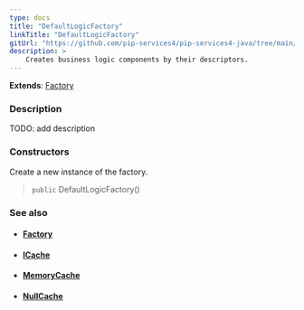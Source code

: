 ```yaml
---
type: docs
title: "DefaultLogicFactory"
linkTitle: "DefaultLogicFactory"
gitUrl: "https://github.com/pip-services4/pip-services4-java/tree/main/pip-services4-logic-java"
description: >
    Creates business logic components by their descriptors.
---
```


**Extends**: [Factory](../../../components/build/factory)

### Description

TODO: add description

### Constructors
Create a new instance of the factory.

> `public` DefaultLogicFactory()


### See also
- #### [Factory](../../../components/build/factory)
- #### [ICache](../../cache/icache)
- #### [MemoryCache](../../cache/memory_cache)
- #### [NullCache](../../cahce/null_cache)
